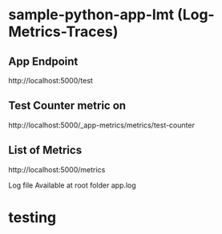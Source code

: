 # sample-python-app-lmt (Log-Metrics-Traces)

## App Endpoint

http://localhost:5000/test

## Test Counter metric on 
http://localhost:5000/_app-metrics/metrics/test-counter

## List of Metrics
http://localhost:5000/metrics

Log file Available at root folder  app.log

# testing
